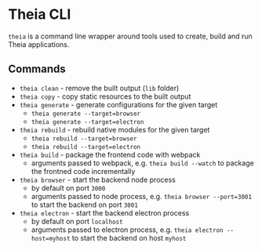 # Theia CLI

`theia` is a command line wrapper around tools used to create, build and run Theia applications.

## Commands

- `theia clean` - remove the built output (`lib` folder)
- `theia copy` - copy static resources to the built output
- `theia generate` - generate configurations for the given target
    - `theia generate --target=browser`
    - `theia generate --target=electron`
- `theia rebuild` - rebuild native modules for the given target
    - `theia rebuild --target=browser`
    - `theia rebuild --target=electron`
- `theia build` - package the frontend code with webpack
    - arguments passed to webpack, e.g. `theia build --watch` to package the frontned code incrementally
- `theia browser` - start the backend node process
    - by default on port `3000`
    - arguments passed to node process, e.g. `theia browser --port=3001` to start the backend on port `3001`
- `theia electron` - start the backend electron process
    - by default on port `localhost`
    - arguments passed to electron process, e.g. `theia electron --host=myhost` to start the backend on host `myhost`
